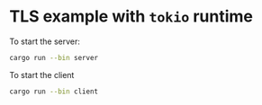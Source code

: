 # TLS example with `tokio` runtime

To start the server:

```sh
cargo run --bin server
```

To start the client

```sh
cargo run --bin client
```